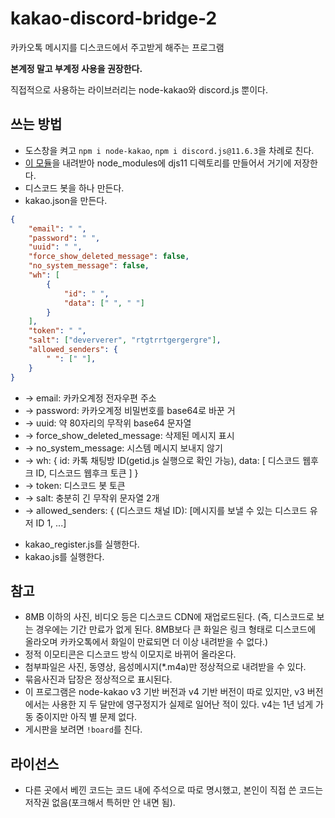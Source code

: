 # kakao-discord-bridge-2
카카오톡 메시지를 디스코드에서 주고받게 해주는 프로그램

**본계정 말고 부계정 사용을 권장한다.**

직접적으로 사용하는 라이브러리는 node-kakao와 discord.js 뿐이다.

## 쓰는 방법
- 도스창을 켜고 `npm i node-kakao`, `npm i discord.js@11.6.3`을 차례로 친다.
- [이 모듈](https://github.com/gdl-blue/discord.js-v11-reborn)을 내려받아 node_modules에 djs11 디렉토리를 만들어서 거기에 저장한다.
- 디스코드 봇을 하나 만든다.
- kakao.json을 만든다.
```json
{
	"email": " ",
	"password": " ",
	"uuid": " ",
	"force_show_deleted_message": false,
	"no_system_message": false,
	"wh": [
		{
			"id": " ",
			"data": [" ", " "]
		}
	],
	"token": " ",
	"salt": ["deververer", "rtgtrrtgergergre"],
	"allowed_senders": {
		" ": [" "],
	}
}
```
   * -> email: 카카오계정 전자우편 주소
   * -> password: 카카오계정 비밀번호를 base64로 바꾼 거
   * -> uuid: 약 80자리의 무작위 base64 문자열
   * -> force_show_deleted_message: 삭제된 메시지 표시
   * -> no_system_message: 시스템 메시지 보내지 않기
   * -> wh: { id: 카톡 채팅방 ID(getid.js 실행으로 확인 가능), data: [ 디스코드 웹후크 ID, 디스코드 웹후크 토큰 ] }
   * -> token: 디스코드 봇 토큰
   * -> salt: 충분히 긴 무작위 문자열 2개
   * -> allowed_senders: { (디스코드 채널 ID): [메시지를 보낼 수 있는 디스코드 유저 ID 1, ...]
- kakao_register.js를 실행한다.
- kakao.js를 실행한다.

## 참고
- 8MB 이하의 사진, 비디오 등은 디스코드 CDN에 재업로드된다. (즉, 디스코드로 보는 경우에는 기간 만료가 없게 된다. 8MB보다 큰 화일은 링크 형태로 디스코드에 올라오며 카카오톡에서 화일이 만료되면 더 이상 내려받을 수 없다.)
- 정적 이모티콘은 디스코드 방식 이모지로 바뀌어 올라온다.
- 첨부파일은 사진, 동영상, 음성메시지(\*.m4a)만 정상적으로 내려받을 수 있다.
- 묶음사진과 답장은 정상적으로 표시된다.
- 이 프로그램은 node-kakao v3 기반 버전과 v4 기반 버전이 따로 있지만, v3 버전에서는 사용한 지 두 달만에 영구정지가 실제로 일어난 적이 있다. v4는 1년 넘게 가동 중이지만 아직 별 문제 없다.
- 게시판을 보려면 `!board`를 친다.

## 라이선스
- 다른 곳에서 베낀 코드는 코드 내에 주석으로 따로 명시했고, 본인이 직접 쓴 코드는 저작권 없음(포크해서 특허만 안 내면 됨).
